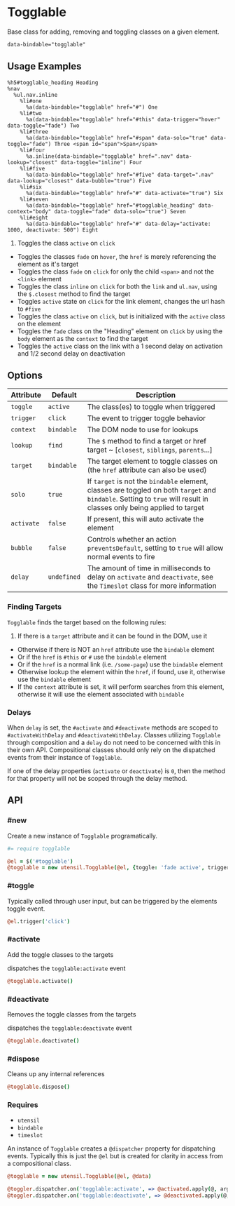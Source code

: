 
# Togglable
Base class for adding, removing and toggling classes on a given element.

```html
data-bindable="togglable"
```

## Usage Examples

<!--~ markup/togglable.html.haml -->
```haml
%h5#togglable_heading Heading
%nav
  %ul.nav.inline
    %li#one
      %a(data-bindable="togglable" href="#") One
    %li#two
      %a(data-bindable="togglable" href="#this" data-trigger="hover" data-toggle="fade") Two
    %li#three
      %a(data-bindable="togglable" href="#span" data-solo="true" data-toggle="fade") Three <span id="span">Span</span>
    %li#four
      %a.inline(data-bindable="togglable" href=".nav" data-lookup="closest" data-toggle="inline") Four
    %li#five
      %a(data-bindable="togglable" href="#five" data-target=".nav" data-lookup="closest" data-bubble="true") Five
    %li#six
      %a(data-bindable="togglable" href="#" data-activate="true") Six
    %li#seven
      %a(data-bindable="togglable" href="#togglable_heading" data-context="body" data-toggle="fade" data-solo="true") Seven
    %li#eight
      %a(data-bindable="togglable" href="#" data-delay="activate: 1000, deactivate: 500") Eight
```
<!-- end -->

1. Toggles the class `active` on `click`
- Toggles the classes `fade` on `hover`, the `href` is merely referencing the element as it's target
- Toggles the class `fade` on `click` for only the child `<span>` and not the `<link>` element
- Toggles the class `inline` on `click` for both the `link` and `ul.nav`, using the `$.closest` method to find the target
- Toggles `active` state on `click` for the link element, changes the url hash to `#five`
- Toggles the class `active` on `click`, but is initialized with the `active` class on the element
- Toggles the `fade` class on the "Heading" element on `click` by using the `body` element as the `context` to find the target
- Toggles the `active` class on the link with a 1 second delay on activation and 1/2 second delay on deactivation


## Options

Attribute  | Default      | Description
---------- | ------------ | -------------------------------------------
`toggle`   | `active`     | The class(es) to toggle when triggered
`trigger`  | `click`      | The event to trigger toggle behavior
`context`  | `bindable`   | The DOM node to use for lookups
`lookup`   | `find`       | The `$` method to find a target or href target ~ [`closest`, `siblings`, `parents`...]
`target`   | `bindable`   | The target element to toggle classes on (the `href` attribute can also be used)
`solo`     | `true`       | If `target` is not the `bindable` element, classes are toggled on both `target` and `bindable`. Setting to `true` will result in classes only being applied to target
`activate` | `false`      | If present, this will auto activate the element
`bubble`   | `false`      | Controls whether an action `preventsDefault`, setting to `true` will allow normal events to fire
`delay`     | `undefined` | The amount of time in milliseconds to delay on `activate` and `deactivate`, see the `Timeslot` class for more information

### Finding Targets
`Togglable` finds the target based on the following rules:

1. If there is a `target` attribute and it can be found in the DOM, use it
- Otherwise if there is NOT an `href` attribute use the `bindable` element
- Or if the `href` is `#this` or `#` use the `bindable` element
- Or if the `href` is a normal link (i.e. `/some-page`) use the `bindable` element
- Otherwise lookup the element within the `href`, if found, use it, otherwise use the `bindable` element
- If the `context` attribute is set, it will perform searches from this element, otherwise it will use the element associated with `bindable`

### Delays
When `delay` is set, the `#activate` and `#deactivate` methods are
scoped to `#activateWithDelay` and `#deactivateWithDelay`. Classes
utilizing `Togglable` through composition and a `delay` do not need to
be concerned with this in their own API. Compositional classes should
only rely on the dispatched events from their instance of `Togglable`.

If one of the delay properties (`activate` or `deactivate`) is `0`, then
the method for that property will not be scoped through the delay method.

## API

### #new
Create a new instance of `Togglable` programatically. 

```coffee
#= require togglable

@el = $('#togglable')
@togglable = new utensil.Togglable(@el, {toggle: 'fade active', trigger: 'hover'})
```

### #toggle
Typically called through user input, but can be triggered by the
elements toggle event.

```coffee
@el.trigger('click')
```

### #activate
Add the toggle classes to the targets

dispatches the `togglable:activate` event

```coffee
@togglable.activate()
```

### #deactivate
Removes the toggle classes from the targets

dispatches the `togglable:deactivate` event

```coffee
@togglable.deactivate()
```

### #dispose
Cleans up any internal references 

```coffee
@togglable.dispose()
```

### Requires
- `utensil`
- `bindable`
- `timeslot`

An instance of `Togglable` creates a `@dispatcher` property for
dispatching events. Typically this is just the `@el` but is created for
clarity in access from a compositional class.

```coffee
@togglable = new utensil.Togglable(@el, @data)

@toggler.dispatcher.on('togglable:activate', => @activated.apply(@, arguments))
@toggler.dispatcher.on('togglable:deactivate', => @deactivated.apply(@, arguments))
```

